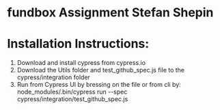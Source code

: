 # fundbox Assignment Stefan Shepin

Installation Instructions:
==========================

1) Download and install cypress from cypress.io
2) Download the Utils folder and test_github_spec.js file to the cypress/integration folder
3) Run from Cypress UI by bressing on the file or from cli by:
    node_modules/.bin/cypress run  --spec cypress/integration/test_github_spec.js
